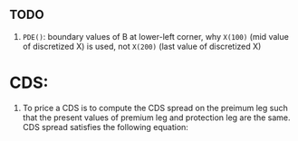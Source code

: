 ## TODO
1. `PDE()`: boundary values of B at lower-left corner, why `X(100)` (mid value of discretized X) is used, not `X(200)` (last value of discretized X)



# CDS:

1. To price a CDS is to compute the CDS spread on the preimum leg such that the present values of premium leg and protection leg are the same. CDS spread satisfies the following equation: